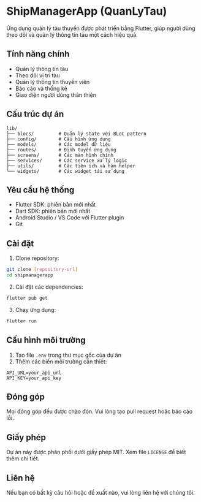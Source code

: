 # ShipManagerApp (QuanLyTau)

Ứng dụng quản lý tàu thuyền được phát triển bằng Flutter, giúp người dùng theo dõi và quản lý thông tin tàu một cách hiệu quả.

## Tính năng chính

- Quản lý thông tin tàu
- Theo dõi vị trí tàu
- Quản lý thông tin thuyền viên
- Báo cáo và thống kê
- Giao diện người dùng thân thiện

## Cấu trúc dự án

```
lib/
├── blocs/         # Quản lý state với BLoC pattern
├── config/        # Cấu hình ứng dụng
├── models/        # Các model dữ liệu
├── routes/        # Định tuyến ứng dụng
├── screens/       # Các màn hình chính
├── services/      # Các service xử lý logic
├── utils/         # Các tiện ích và hàm helper
└── widgets/       # Các widget tái sử dụng
```

## Yêu cầu hệ thống

- Flutter SDK: phiên bản mới nhất
- Dart SDK: phiên bản mới nhất
- Android Studio / VS Code với Flutter plugin
- Git

## Cài đặt

1. Clone repository:

```bash
git clone [repository-url]
cd shipmanagerapp
```

2. Cài đặt các dependencies:

```bash
flutter pub get
```

3. Chạy ứng dụng:

```bash
flutter run
```

## Cấu hình môi trường

1. Tạo file `.env` trong thư mục gốc của dự án
2. Thêm các biến môi trường cần thiết:

```
API_URL=your_api_url
API_KEY=your_api_key
```

## Đóng góp

Mọi đóng góp đều được chào đón. Vui lòng tạo pull request hoặc báo cáo lỗi.

## Giấy phép

Dự án này được phân phối dưới giấy phép MIT. Xem file `LICENSE` để biết thêm chi tiết.

## Liên hệ

Nếu bạn có bất kỳ câu hỏi hoặc đề xuất nào, vui lòng liên hệ với chúng tôi.

